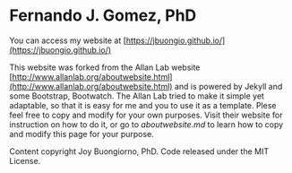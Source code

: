 # Fernando J. Gomez, PhD

You can access my website at [https://jbuongio.github.io/](https://jbuongio.github.io/)

This website was forked from the Allan Lab website [http://www.allanlab.org/aboutwebsite.html](http://www.allanlab.org/aboutwebsite.html) and is powered by Jekyll and some Bootstrap, Bootwatch. The Allan Lab tried to make it simple yet adaptable, so that it is easy for me and you to use it as a template. Plese feel free to copy and modify for your own purposes. Visit their website for instruction on how to do it, or go to *aboutwebsite.md*  to learn how to copy and modify this page for your purpose.

Content copyright Joy Buongiorno, PhD. Code released under the MIT License.
